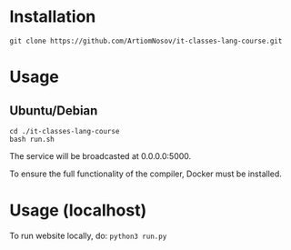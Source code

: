 # Installation

`git clone https://github.com/ArtiomNosov/it-classes-lang-course.git`

# Usage

## Ubuntu/Debian

```
cd ./it-classes-lang-course
bash run.sh
```

The service will be broadcasted at 0.0.0.0:5000.

To ensure the full functionality of the compiler, Docker must be installed. 

# Usage (localhost)

To run website locally, do:
`python3 run.py`
